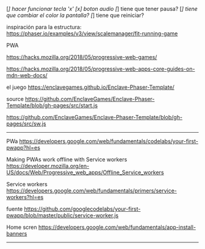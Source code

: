 [_] hacer funcionar tecla 'x' 
[x] boton audio
[_] tiene que tener pausa?
[_] tiene que cambiar el color la pantalla?
[_] tiene que reiniciar?

inspiración para la estructura: 
https://phaser.io/examples/v3/view/scalemanager/fit-running-game

PWA

https://hacks.mozilla.org/2018/05/progressive-web-games/

https://hacks.mozilla.org/2018/05/progressive-web-apps-core-guides-on-mdn-web-docs/

el juego
https://enclavegames.github.io/Enclave-Phaser-Template/

source
https://github.com/EnclaveGames/Enclave-Phaser-Template/blob/gh-pages/src/start.js

https://github.com/EnclaveGames/Enclave-Phaser-Template/blob/gh-pages/src/sw.js

-------
PWa
https://developers.google.com/web/fundamentals/codelabs/your-first-pwapp?hl=es


Making PWAs work offline with Service workers
https://developer.mozilla.org/en-US/docs/Web/Progressive_web_apps/Offline_Service_workers

Service workers
https://developers.google.com/web/fundamentals/primers/service-workers?hl=es

fuente
https://github.com/googlecodelabs/your-first-pwapp/blob/master/public/service-worker.js



Home scren
https://developers.google.com/web/fundamentals/app-install-banners

-------
